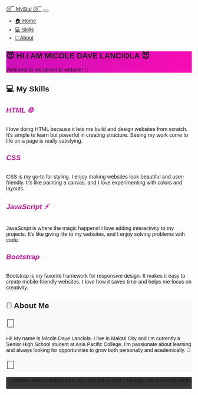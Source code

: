 <!DOCTYPE html>
<html lang="en">
<head>
  <meta charset="UTF-8" />
  <meta name="viewport" content="width=device-width, initial-scale=1.0" />
  <title>HI I AM MICOLE DAVE LANCIOLA</title>
  <link href="https://cdn.jsdelivr.net/npm/bootstrap@5.3.0/dist/css/bootstrap.min.css" rel="stylesheet">
  <style>
    body {
      font-family: 'Arial', sans-serif;
    }
    #banner {
      background: linear-gradient(135deg, #cb11bb, #f90cb2);
    }
    #skills h5 {
      font-size: 1.2rem;
      color: #bd1799;
    }
    #about {
      background: #f9f9f9;
    }
    footer {
      background: #333;
    }
    .flower {
      font-size: 2rem;
    }
    .emoji {
      font-size: 1.5rem;
    }
  </style>
</head>
<body>

  <!-- Row 1: Navigation Bar -->
  <nav class="navbar navbar-expand-lg navbar-dark bg-dark">
    <div class="container-fluid">
      <a class="navbar-brand" href="#">&#128564; MySite &#128564;</a>
      <button class="navbar-toggler" type="button" data-bs-toggle="collapse" data-bs-target="#navbarNav">
        <span class="navbar-toggler-icon"></span>
      </button>
      <div class="collapse navbar-collapse" id="navbarNav">
        <ul class="navbar-nav ms-auto">
          <li class="nav-item"><a class="nav-link" href="#banner">🏠 Home</a></li>
          <li class="nav-item"><a class="nav-link" href="#skills">💻 Skills</a></li>
          <li class="nav-item"><a class="nav-link" href="#about">📖 About</a></li>
        </ul>
      </div>
    </div>
  </nav>

  <!-- Row 2: Banner/Hero Section -->
  <section id="banner" class="text-white text-center py-5">
    <div class="container">
      <h1 class="display-4"> &#128520; HI I AM MICOLE DAVE LANCIOLA &#128520;</div></h1>
      <p class="lead">Welcome to my personal website! 🌟</p>
    </div>
  </section>

  <!-- Row 3: Featured Sections/Skills -->

  <section id="skills" class="py-5">

  <div class="container">
    <h2 class="text-center mb-4">💻 My Skills</h2>
    <div class="row text-center">
      <div class="col-md-3">
        <h5>HTML 🌐</h5>
        <p style="font-size: 0.9rem;">
          I love doing HTML because it lets me build and design websites from scratch. 
          It's simple to learn but powerful in creating structure. Seeing my work come 
          to life on a page is really satisfying.
        </p>
      </div>
      <div class="col-md-3"><h5>CSS 🎨</h5>
        <p style="font-size: 0.9rem;">
          CSS is my go-to for styling. I enjoy making websites look beautiful and user-friendly. 
          It's like painting a canvas, and I love experimenting with colors and layouts.
        </p>
      </div>
      <div class="col-md-3"><h5>JavaScript ⚡</h5>
        <p style="font-size: 0.9rem;">
          JavaScript is where the magic happens! I love adding interactivity to my projects. 
          It's like giving life to my websites, and I enjoy solving problems with code.
        </p>
      </div>
      <div class="col-md-3"><h5>Bootstrap 📱</h5>
        <p style="font-size: 0.9rem;">
          Bootstrap is my favorite framework for responsive design. It makes it easy to create 
          mobile-friendly websites. I love how it saves time and helps me focus on creativity.
        </p>
      </div>
    </div>
  </div>
</section>

  <!-- Row 4: Content Area -->
  <section id="about" class="py-5">
    <div class="container">
      <h2 class="text-center mb-4">📖 About Me</h2>
      <div class="row">
        <div class="col-md-3 text-center">
          <span class="flower">🌸</span>
        </div>
        <div class="col-md-6">
          <p>Hi! My name is Micole Dave Lanciola. I live in Makati City and I'm currently a Senior High School student at Asia Pacific College. I'm passionate about learning and always looking for opportunities to grow both personally and academically. 🚀</p>
        </div>
        <div class="col-md-3 text-center">
          <span class="flower">🌸</span>
        </div>
      </div>
    </div>
  </section>

  <!-- Row 5: Footer -->
  <footer class="text-white text-center py-3">
    <div class="container">
      <p>📧 Contact: mlanciola@student.apc.edu.ph| &copy; 2025 | Meeage me on social media 🌟</p>
    </div>
  </footer>

</body>
</html>
